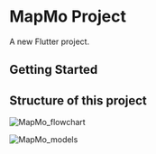 # MapMo Project

A new Flutter project.

## Getting Started

## Structure of this project

![MapMo_flowchart](https://user-images.githubusercontent.com/21699055/229036236-6dc63387-5622-48fd-9174-d11ed5de16e8.jpg)

![MapMo_models](https://user-images.githubusercontent.com/21699055/229036091-17e67854-676f-4810-b17a-85aea3fd7fa5.jpg)
